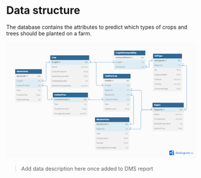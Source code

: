 # Data structure

The database contains the attributes to predict which types of crops and trees should be planted on a farm. 

![erd](/src/assets/ERD.png "Entity Relationship Diagram for data structure")

> Add data description here once added to DMS report